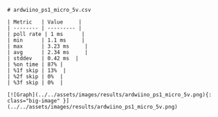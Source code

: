 
    # ardwiino_ps1_micro_5v.csv

    | Metric   | Value     |
    | -------- | --------- |
    | poll rate | 1 ms      |
    | min      | 1.1 ms     |
    | max      | 3.23 ms     |
    | avg      | 2.34 ms     |
    | stddev   | 0.42 ms  |
    | %on time | 87% |
    | %1f skip | 13%  |
    | %2f skip | 0%  |
    | %3f skip | 0%  |

    [![Graph](../../assets/images/results/ardwiino_ps1_micro_5v.png){: class="big-image" }](../../assets/images/results/ardwiino_ps1_micro_5v.png)

    